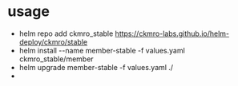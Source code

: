 
# usage

* helm repo add ckmro_stable https://ckmro-labs.github.io/helm-deploy/ckmro/stable
* helm install --name member-stable -f values.yaml ckmro_stable/member
* helm upgrade member-stable -f values.yaml ./
*
